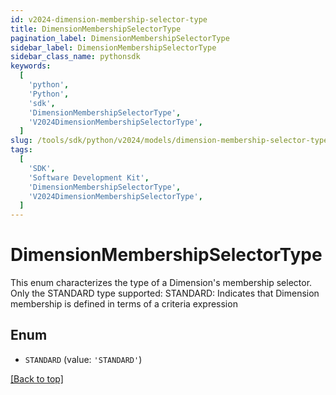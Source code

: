 ```yaml
---
id: v2024-dimension-membership-selector-type
title: DimensionMembershipSelectorType
pagination_label: DimensionMembershipSelectorType
sidebar_label: DimensionMembershipSelectorType
sidebar_class_name: pythonsdk
keywords:
  [
    'python',
    'Python',
    'sdk',
    'DimensionMembershipSelectorType',
    'V2024DimensionMembershipSelectorType',
  ]
slug: /tools/sdk/python/v2024/models/dimension-membership-selector-type
tags:
  [
    'SDK',
    'Software Development Kit',
    'DimensionMembershipSelectorType',
    'V2024DimensionMembershipSelectorType',
  ]
---
```


# DimensionMembershipSelectorType

This enum characterizes the type of a Dimension's membership selector. Only the STANDARD type supported: STANDARD: Indicates that Dimension membership is defined in terms of a criteria expression

## Enum

- `STANDARD` (value: `'STANDARD'`)

[[Back to top]](#)

